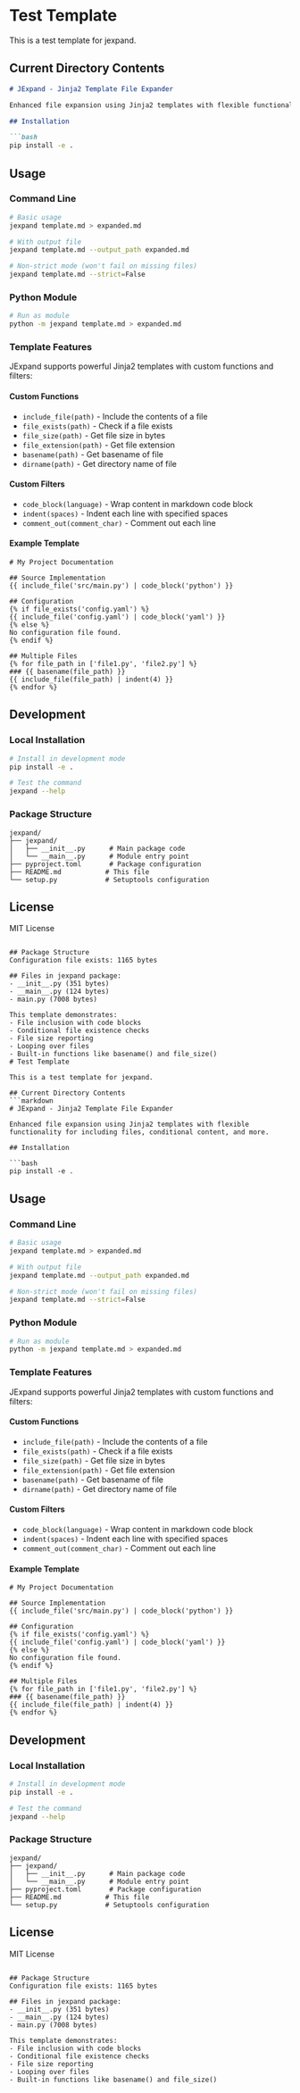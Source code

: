 # Test Template

This is a test template for jexpand.

## Current Directory Contents
```markdown
# JExpand - Jinja2 Template File Expander

Enhanced file expansion using Jinja2 templates with flexible functionality for including files, conditional content, and more.

## Installation

```bash
pip install -e .
```

## Usage

### Command Line

```bash
# Basic usage
jexpand template.md > expanded.md

# With output file
jexpand template.md --output_path expanded.md

# Non-strict mode (won't fail on missing files)
jexpand template.md --strict=False
```

### Python Module

```bash
# Run as module
python -m jexpand template.md > expanded.md
```

### Template Features

JExpand supports powerful Jinja2 templates with custom functions and filters:

#### Custom Functions

- `include_file(path)` - Include the contents of a file
- `file_exists(path)` - Check if a file exists
- `file_size(path)` - Get file size in bytes
- `file_extension(path)` - Get file extension
- `basename(path)` - Get basename of file
- `dirname(path)` - Get directory name of file

#### Custom Filters

- `code_block(language)` - Wrap content in markdown code block
- `indent(spaces)` - Indent each line with specified spaces
- `comment_out(comment_char)` - Comment out each line

#### Example Template

```jinja2
# My Project Documentation

## Source Implementation
{{ include_file('src/main.py') | code_block('python') }}

## Configuration
{% if file_exists('config.yaml') %}
{{ include_file('config.yaml') | code_block('yaml') }}
{% else %}
No configuration file found.
{% endif %}

## Multiple Files
{% for file_path in ['file1.py', 'file2.py'] %}
### {{ basename(file_path) }}
{{ include_file(file_path) | indent(4) }}
{% endfor %}
```

## Development

### Local Installation

```bash
# Install in development mode
pip install -e .

# Test the command
jexpand --help
```

### Package Structure

```
jexpand/
├── jexpand/
│   ├── __init__.py      # Main package code
│   └── __main__.py      # Module entry point
├── pyproject.toml       # Package configuration
├── README.md           # This file
└── setup.py            # Setuptools configuration
```

## License

MIT License 
```

## Package Structure
Configuration file exists: 1165 bytes

## Files in jexpand package:
- __init__.py (351 bytes)
- __main__.py (124 bytes)
- main.py (7008 bytes)

This template demonstrates:
- File inclusion with code blocks
- Conditional file existence checks  
- File size reporting
- Looping over files
- Built-in functions like basename() and file_size() 
# Test Template

This is a test template for jexpand.

## Current Directory Contents
```markdown
# JExpand - Jinja2 Template File Expander

Enhanced file expansion using Jinja2 templates with flexible functionality for including files, conditional content, and more.

## Installation

```bash
pip install -e .
```

## Usage

### Command Line

```bash
# Basic usage
jexpand template.md > expanded.md

# With output file
jexpand template.md --output_path expanded.md

# Non-strict mode (won't fail on missing files)
jexpand template.md --strict=False
```

### Python Module

```bash
# Run as module
python -m jexpand template.md > expanded.md
```

### Template Features

JExpand supports powerful Jinja2 templates with custom functions and filters:

#### Custom Functions

- `include_file(path)` - Include the contents of a file
- `file_exists(path)` - Check if a file exists
- `file_size(path)` - Get file size in bytes
- `file_extension(path)` - Get file extension
- `basename(path)` - Get basename of file
- `dirname(path)` - Get directory name of file

#### Custom Filters

- `code_block(language)` - Wrap content in markdown code block
- `indent(spaces)` - Indent each line with specified spaces
- `comment_out(comment_char)` - Comment out each line

#### Example Template

```jinja2
# My Project Documentation

## Source Implementation
{{ include_file('src/main.py') | code_block('python') }}

## Configuration
{% if file_exists('config.yaml') %}
{{ include_file('config.yaml') | code_block('yaml') }}
{% else %}
No configuration file found.
{% endif %}

## Multiple Files
{% for file_path in ['file1.py', 'file2.py'] %}
### {{ basename(file_path) }}
{{ include_file(file_path) | indent(4) }}
{% endfor %}
```

## Development

### Local Installation

```bash
# Install in development mode
pip install -e .

# Test the command
jexpand --help
```

### Package Structure

```
jexpand/
├── jexpand/
│   ├── __init__.py      # Main package code
│   └── __main__.py      # Module entry point
├── pyproject.toml       # Package configuration
├── README.md           # This file
└── setup.py            # Setuptools configuration
```

## License

MIT License 
```

## Package Structure
Configuration file exists: 1165 bytes

## Files in jexpand package:
- __init__.py (351 bytes)
- __main__.py (124 bytes)
- main.py (7008 bytes)

This template demonstrates:
- File inclusion with code blocks
- Conditional file existence checks  
- File size reporting
- Looping over files
- Built-in functions like basename() and file_size() 
